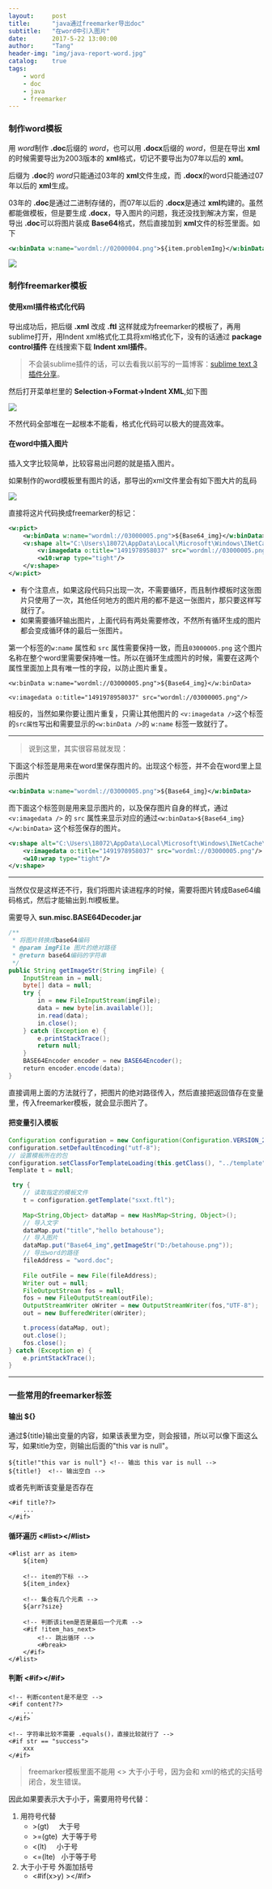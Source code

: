 ```yaml
---
layout:     post
title:      "java通过freemarker导出doc"
subtitle:   "在word中引入图片"
date:       2017-5-22 13:00:00
author:     "Tang"
header-img: "img/java-report-word.jpg"
catalog:    true
tags:
    - word
    - doc
    - java
    - freemarker
---
```


### 制作word模板

用 *word*制作 **.doc**后缀的 *word*，也可以用 **.docx**后缀的 *word*，但是在导出 **xml**的时候需要导出为2003版本的 **xml**格式，切记不要导出为07年以后的 **xml**。

后缀为 **.doc**的 *word*只能通过03年的 **xml**文件生成，而 **.docx**的word只能通过07年以后的 **xml**生成。

03年的 **.doc**是通过二进制存储的，而07年以后的 **.docx**是通过 **xml**构建的。虽然都能做模板，但是要生成 **.docx**，导入图片的问题，我还没找到解决方案，但是导出 **.doc**可以将图片装成 **Base64**格式，然后直接加到 **xml**文件的标签里面。如下

```xml
<w:binData w:name="wordml://02000004.png">${item.problemImg}</w:binData>
```

![](../../../../img/java-report-word/1.png)

### 制作freemarker模板

#### 使用xml插件格式化代码

导出成功后，把后缀 **.xml** 改成 **.ftl** 这样就成为freemarker的模板了，再用sublime打开，用Indent xml格式化工具将xml格式化下，没有的话通过 **package control插件** 在线搜索下载 **Indent xml插件**。

> 不会装sublime插件的话，可以去看我以前写的一篇博客：[sublime text 3 插件分享](http://zhizhi.tangliangdong.me/2016/07/11/sublime-text-3/)。

然后打开菜单栏里的 **Selection->Format->Indent XML**,如下图

![](../../../../img/java-report-word/2.png)
 
不然代码全部堆在一起根本不能看，格式化代码可以极大的提高效率。

#### 在word中插入图片

插入文字比较简单，比较容易出问题的就是插入图片。

如果制作的word模板里有图片的话，那导出的xml文件里会有如下图大片的乱码

![](../../../../img/java-report-word/3.png)

直接将这片代码换成freemarker的标记：

```xml
<w:pict>
    <w:binData w:name="wordml://03000005.png">${Base64_img}</w:binData>
    <v:shape alt="C:\Users\18072\AppData\Local\Microsoft\Windows\INetCache\Content.Word\1491978958037.png" id="图片 111" o:spid="_x0000_s1040" style="position:absolute;left:0;text-align:left;margin-left:-1.1pt;margin-top:-110.4pt;width:83.05pt;height:110.25pt;z-index:-15;mso-position-horizontal-relative:text;mso-position-vertical-relative:text" type="#_x0000_t75" wrapcoords="-195 0 -195 21453 21600 21453 21600 0 -195 0">
        <v:imagedata o:title="1491978958037" src="wordml://03000005.png"/>
        <w10:wrap type="tight"/>
    </v:shape>
</w:pict>
```

 - 有个注意点，如果这段代码只出现一次，不需要循环，而且制作模板时这张图片只使用了一次，其他任何地方的图片用的都不是这一张图片，那只要这样写就行了。
 - 如果需要循环输出图片，上面代码有两处需要修改，不然所有循环生成的图片都会变成循环体的最后一张图片。

第一个标签的`w:name` 属性和 `src` 属性需要保持一致，而且`03000005.png` 这个图片名称在整个word里需要保持唯一性。所以在循环生成图片的时候，需要在这两个属性里面加上具有唯一性的字段，以防止图片重复。

`<w:binData w:name="wordml://03000005.png">${Base64_img}</w:binData>`

`<v:imagedata o:title="1491978958037" src="wordml://03000005.png"/>`

相反的，当然如果你要让图片重复，只需让其他图片的 `<v:imagedata />`这个标签的`src属性`写出和需要显示的`<w:binData />`的 `w:name` 标签一致就行了。

---

> 说到这里，其实很容易就发现：

下面这个标签是用来在word里保存图片的。出现这个标签，并不会在word里上显示图片

```xml
<w:binData w:name="wordml://03000005.png">${Base64_img}</w:binData>
```

而下面这个标签则是用来显示图片的，以及保存图片自身的样式，通过 `<v:imagedata />` 的 `src` 属性来显示对应的通过`<w:binData>${Base64_img}</w:binData>` 这个标签保存的图片。

```xml
<v:shape alt="C:\Users\18072\AppData\Local\Microsoft\Windows\INetCache\Content.Word\1491978958037.png" id="图片" o:spid="_x0000_s1040" style="position:absolute;left:0;text-align:left;margin-left:-1.1pt;margin-top:-110.4pt;width:83.05pt;height:110.25pt;z-index:-15;mso-position-horizontal-relative:text;mso-position-vertical-relative:text" type="#_x0000_t75" wrapcoords="-195 0 -195 21453 21600 21453 21600 0 -195 0">
    <v:imagedata o:title="1491978958037" src="wordml://03000005.png"/>
    <w10:wrap type="tight"/>
</v:shape>
```

---

当然仅仅是这样还不行，我们将图片读进程序的时候，需要将图片转成Base64编码格式，然后才能输出到.ftl模板里。

需要导入 **sun.misc.BASE64Decoder.jar**

```java
/**
 * 将图片转换成base64编码
 * @param imgFile 图片的绝对路径
 * @return base64编码的字符串
 */
public String getImageStr(String imgFile) {  
    InputStream in = null;
    byte[] data = null;
    try {
        in = new FileInputStream(imgFile);
        data = new byte[in.available()];
        in.read(data);
        in.close();
    } catch (Exception e) {
        e.printStackTrace();
        return null;
    }
    BASE64Encoder encoder = new BASE64Encoder();  
    return encoder.encode(data);
}
```

直接调用上面的方法就行了，把图片的绝对路径传入，然后直接把返回值存在变量里，传入freemarker模板，就会显示图片了。

#### 把变量引入模板

```java
Configuration configuration = new Configuration(Configuration.VERSION_2_3_23);
configuration.setDefaultEncoding("utf-8");
// 设置模板所在的包
configuration.setClassForTemplateLoading(this.getClass(), "../template");
Template t = null;

 try {
    // 读取指定的模板文件
    t = configuration.getTemplate("sxxt.ftl");
    
    Map<String,Object> dataMap = new HashMap<String, Object>();
    // 导入文字
    dataMap.put("title","hello betahouse");
    // 导入图片
    dataMap.put("Base64_img",getImageStr("D:/betahouse.png"));
    // 导出word的路径
    fileAddress = "word.doc";
    
    File outFile = new File(fileAddress);
    Writer out = null;
    FileOutputStream fos = null;
    fos = new FileOutputStream(outFile);
    OutputStreamWriter oWriter = new OutputStreamWriter(fos,"UTF-8");
    out = new BufferedWriter(oWriter);

    t.process(dataMap, out);
    out.close();
    fos.close();
} catch (Exception e) {
    e.printStackTrace();
}
```

---

### 一些常用的freemarker标签

#### 输出 ${}

通过${title}输出变量的内容，如果该表里为空，则会报错，所以可以像下面这么写，如果title为空，则输出后面的"this var is null"。

```
${title!"this var is null"} <!-- 输出 this var is null -->
${title!}  <!-- 输出空白 -->
```

或者先判断该变量是否存在

```
<#if title??>
    ...
</#if>
```

#### 循环遍历 <#list></#list>

```
<#list arr as item>
    ${item}

    <!-- item的下标 -->
    ${item_index} 

    <!-- 集合有几个元素 -->
    ${arr?size}

    <!-- 判断该item是否是最后一个元素 -->
    <#if !item_has_next>
        <!-- 跳出循环 -->
        <#break>
    </#if>
</#list>
```

#### 判断 <#if></#if>

```
<!-- 判断content是不是空 -->
<#if content??>
    ...
</#if>

<!-- 字符串比较不需要 .equals()，直接比较就行了 -->
<#if str == "success">
    xxx
</#if>
```

> freemarker模板里面不能用 <> 大于小于号，因为会和 xml的格式的尖括号闭合，发生错误。

因此如果要表示大于小于，需要用符号代替：

 1. 用符号代替
    - &gt;(gt)     大于号
    - &gt;=(gte)   大于等于号
    - <(lt)     小于号
    - <=(lte)   小于等于号
 2. 大于小于号 外面加括号
    -  <#if(x>y) ></#if>


















